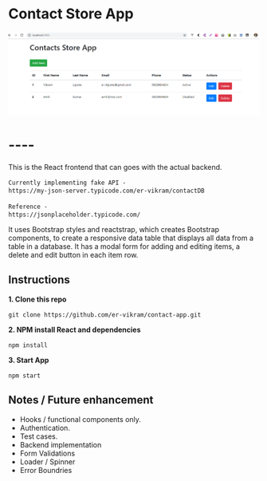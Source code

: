 # Contact Store App

![image](https://github.com/er-vikram/contact-app/blob/master/app-screen.png)

# ----

This is the React frontend that can goes with the actual backend.

```
Currently implementing fake API - 
https://my-json-server.typicode.com/er-vikram/contactDB

Reference -
https://jsonplaceholder.typicode.com/
```

It uses Bootstrap styles and reactstrap, which creates Bootstrap components, to create a responsive data table that displays all data from a table in a database. It has a modal form for adding and editing items, a delete and edit button in each item row.

## Instructions

**1. Clone this repo**

```
git clone https://github.com/er-vikram/contact-app.git
```

**2. NPM install React and dependencies**

```
npm install
```

**3. Start App**

```
npm start
```

## Notes / Future enhancement
- Hooks / functional components only.
- Authentication.
- Test cases.
- Backend implementation
- Form Validations
- Loader / Spinner
- Error Boundries
